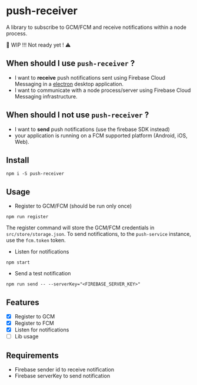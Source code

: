 # push-receiver

A library to subscribe to GCM/FCM and receive notifications within a node process.

:construction: WIP !!! Not ready yet ! :warning:

## When should I use `push-receiver` ?

- I want to **receive** push notifications sent using Firebase Cloud Messaging in a [electron](https://github.com/electron/electron) desktop application.
- I want to communicate with a node process/server using Firebase Cloud Messaging infrastructure.

## When should I not use `push-receiver` ?

- I want to **send** push notifications (use the firebase SDK instead)
- your application is running on a FCM supported platform (Android, iOS, Web).

## Install

`
npm i -S push-receiver
`

## Usage

- Register to GCM/FCM (should be run only once)

`
npm run register
`

The register command will store the GCM/FCM credentials in `src/store/storage.json`. To send notifications, to the `push-service` instance, use the `fcm.token` token.

- Listen for notifications

`
npm start
`

- Send a test notification

`
npm run send -- --serverKey="<FIREBASE_SERVER_KEY>"
`

## Features

- [x] Register to GCM
- [x] Register to FCM
- [x] Listen for notifications
- [ ] Lib usage

## Requirements

- Firebase sender id to receive notification
- Firebase serverKey to send notification
